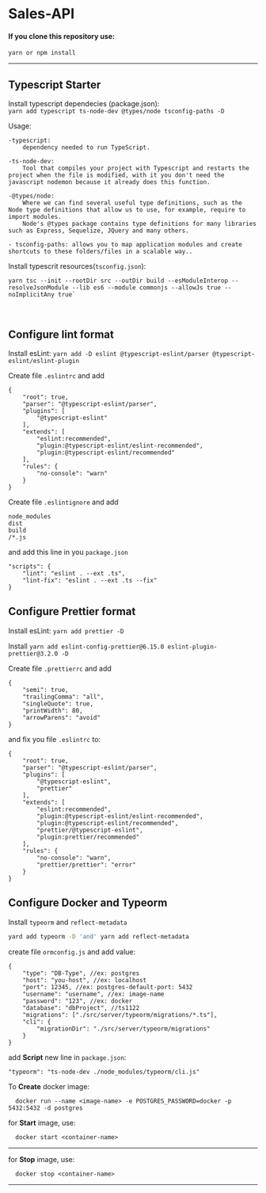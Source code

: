 # Sales-API

#### If you clone this repository use:
    yarn or npm install
---

## Typescript Starter

Install typescript dependecies (package.json):<br>
	`yarn add typescript ts-node-dev @types/node tsconfig-paths -D`

Usage:

    -typescript:
        dependency needed to run TypeScript.

    -ts-node-dev:
        Tool that compiles your project with Typescript and restarts the project when the file is modified, with it you don't need the javascript nodemon because it already does this function.

    -@types/node:
        Where we can find several useful type definitions, such as the Node type definitions that allow us to use, for example, require to import modules.
        Node's @types package contains type definitions for many libraries such as Express, Sequelize, JQuery and many others.

    - tsconfig-paths: allows you to map application modules and create shortcuts to these folders/files in a scalable way..


Install typescrit resources(`tsconfig.json`):<br>

```
yarn tsc --init --rootDir src --outDir build --esModuleInterop --resolveJsonModule --lib es6 --module commonjs --allowJs true --noImplicitAny true`
```
<br>

## Configure lint format

Install esLint:
`yarn add -D eslint @typescript-eslint/parser @typescript-eslint/eslint-plugin`

 Create file `.eslintrc` and add

	{
		"root": true,
		"parser": "@typescript-eslint/parser",
		"plugins": [
			"@typescript-eslint"
		],
		"extends": [
			"eslint:recommended",
			"plugin:@typescript-eslint/eslint-recommended",
			"plugin:@typescript-eslint/recommended"
		],
		"rules": {
			"no-console": "warn"
 		}
	}

Create file `.eslintignore` and add

	node_modules
	dist
	build
	/*.js


and add this line in you `package.json`

	"scripts": {
		"lint": "eslint . --ext .ts",
		"lint-fix": "eslint . --ext .ts --fix"
	}



## Configure Prettier format

Install esLint:
`yarn add prettier -D`

Install `yarn add eslint-config-prettier@6.15.0 eslint-plugin-prettier@3.2.0 -D`

 Create file `.prettierrc` and add

	{
		"semi": true,
		"trailingComma": "all",
		"singleQuote": true,
		"printWidth": 80,
		"arrowParens": "avoid"
	}

and fix you file `.eslintrc` to:

	{
		"root": true,
		"parser": "@typescript-eslint/parser",
		"plugins": [
			"@typescript-eslint",
			"prettier"
		],
		"extends": [
			"eslint:recommended",
			"plugin:@typescript-eslint/eslint-recommended",
			"plugin:@typescript-eslint/recommended",
			"prettier/@typescript-eslint",
			"plugin:prettier/recommended"
		],
		"rules": {
			"no-console": "warn",
			"prettier/prettier": "error"
		}
	}

## Configure Docker and Typeorm

Install `typeorm` and `reflect-metadata`
```bash
yard add typeorm -D 'and' yarn add reflect-metadata
```

create file `ormconfig.js` and add value:

	{
		"type": "DB-Type", //ex: postgres
		"host": "you-host", //ex: localhost
		"port": 12345, //ex: postgres-default-port: 5432
		"username": "username", //ex: image-name
		"password": "123", //ex: docker
		"database": "dbProject", //ts1122
		"migrations": ["./src/server/typeorm/migrations/*.ts"],
		"cli": {
			"migrationDir": "./src/server/typeorm/migrations"
		}
	}

add **Script** new line in `package.json`:
```
"typeorm": "ts-node-dev ./node_modules/typeorm/cli.js"
```

To **Create** docker image:
```docker
  docker run --name <image-name> -e POSTGRES_PASSWORD=docker -p 5432:5432 -d postgres
```

  for **Start** image, use:
  ```docker
    docker start <container-name>
  ```
  ---
  for **Stop** image, use:
  ```docker
    docker stop <container-name>
```
---
